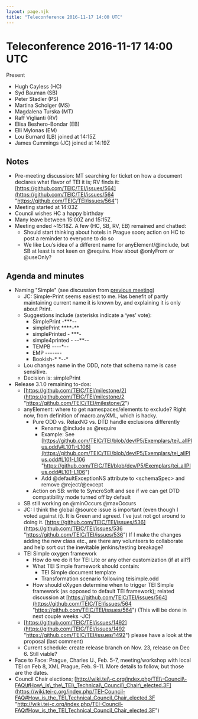 ```yaml
---
layout: page.njk
title: "Teleconference 2016-11-17 14:00 UTC"
---
```

# Teleconference 2016-11-17 14:00 UTC





Present


* Hugh Cayless (HC)
* Syd Bauman (SB)
* Peter Stadler (PS)
* Martina Scholger (MS)
* Magdalena Turska (MT)
* Raff Viglianti (RV)
* Elisa Beshero\-Bondar (EB)
* Elli Mylonas (EM)
* Lou Burnard (LB) joined at 14:15Z
* James Cummings (JC) joined at 14:19Z




Notes
-----



* Pre\-meeting discussion: MT searching for ticket on how a document declares what flavor
 of TEI it is; RV finds it: [https://github.com/TEIC/TEI/issues/564](https://github.com/TEIC/TEI/issues/564 "https://github.com/TEIC/TEI/issues/564")
* Meeting started at 14:03Z
* Council wishes HC a happy birthday
* Many leave between 15:00Z and 15:15Z.
* Meeting ended \~15:18Z. A few (HC, SB, RV, EB) remained and chatted:
	+ Should start thinking about hotels in Prague soon; action on HC to post a reminder
	 to everyone to do so
	+ We like Lou’s idea of a different name for anyElement/@include, but SB at least is
	 not keen on @require. How about @onlyFrom or @useOnly?




Agenda and minutes
------------------


* Naming "Simple" (see discussion from [previous meeting](https://docs.google.com/document/d/1YFW89NbqeSwXe3dNwtDjaSLqRJ10_K_Evorn8H-zR14/edit?usp=sharing "previous meeting"))
	+ JC: Simple\-Print seems easiest to me. Has benefit of partly maintaining current name
	 it is known by, and explaining it is only about Print.
	+ Suggestions include (asterisks indicate a ‘yes’ vote):
		- SimplePrint \-\*\*\*\-\-
		- simplePrint \*\*\*\*\-\*\*
		- simplePrinted \- \*\*\*\-
		- simple4printed \- \-\-\*\*\-\-
		- TEMPB \-\-\-\-\*\-\-
		- EMP \-\-\-\-\-\-\-
		- Bookish\-\* \*\-\-\*
	+ Lou changes name in the ODD, note that schema name is case sensitive.
	+ Decision is: simplePrint
* Release 3\.1\.0 remaining to\-dos:
	+ [https://github.com/TEIC/TEI/milestone/2](https://github.com/TEIC/TEI/milestone/2 "https://github.com/TEIC/TEI/milestone/2")
	+ anyElement: where to get namespaces/elements to exclude? Right now, from definition
	 of macro.anyXML, which is hacky.
		- Pure ODD vs. RelaxNG vs. DTD handle exclusions differently
			* Rename @include as @require
			* Example: See [https://github.com/TEIC/TEI/blob/dev/P5/Exemplars/tei\_allPlus.odd\#L101\-L106](https://github.com/TEIC/TEI/blob/dev/P5/Exemplars/tei_allPlus.odd#L101-L106 "https://github.com/TEIC/TEI/blob/dev/P5/Exemplars/tei_allPlus.odd#L101-L106")
			* Add @defaultExceptionNS attribute to \<schemaSpec\> and remove @reject/@except
		- Action on SB: write to SyncroSoft and see if we can get DTD compatibility mode turned
		 off by default
	+ SB still working on @minOccurs @maxOccurs
	+ JC: I think the global @source issue is important (even though I voted against it).
	 It is Green and agreed. I’ve just not got around to doing it. [https://github.com/TEIC/TEI/issues/536](https://github.com/TEIC/TEI/issues/536 "https://github.com/TEIC/TEI/issues/536") If I make the changes adding the new class etc., are there any volunteers to collaborate
	 and help sort out the inevitable jenkins/testing breakage?
	+ TEI Simple oxygen framework
		- How do we do it for TEI Lite or any other customization (if at all?)
		- What TEI Simple framework should contain:
			* TEI Simple document template
			* Transformation scenario following teisimple.odd
		- How should oXygen determine when to trigger TEI Simple framework (as opposed to default
		 TEI framework); related discussion at [https://github.com/TEIC/TEI/issues/564](https://github.com/TEIC/TEI/issues/564 "https://github.com/TEIC/TEI/issues/564") (This will be done in next couple weeks \-JC)
	+ [https://github.com/TEIC/TEI/issues/1492](https://github.com/TEIC/TEI/issues/1492 "https://github.com/TEIC/TEI/issues/1492") please have a look at the proposal (last comment)
	+ Current schedule: create release branch on Nov. 23, release on Dec 6\. Still viable?
* Face to Face: Prague, Charles U., Feb. 5\-7, meeting/workshop with local TEI on Feb
 8, XML Prague, Feb. 9\-11\. More details to follow, but those are the dates.
* Council Chair elections; [http://wiki.tei\-c.org/index.php/TEI\-Council\-FAQ\#How\_is\_the\_TEI\_Technical\_Council\_Chair\_elected.3F](https://wiki.tei-c.org/index.php/TEI-Council-FAQ#How_is_the_TEI_Technical_Council_Chair_elected.3F "http://wiki.tei-c.org/index.php/TEI-Council-FAQ#How_is_the_TEI_Technical_Council_Chair_elected.3F")






